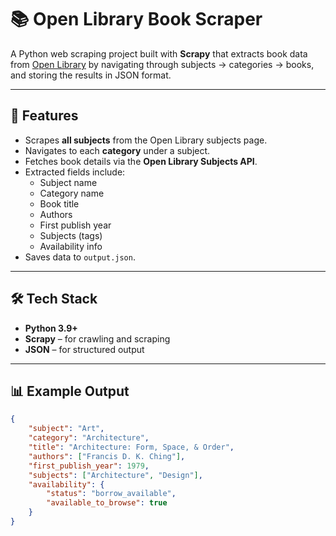 # 📚 Open Library Book Scraper

A Python web scraping project built with **Scrapy** that extracts book data from [Open Library](https://openlibrary.org/) by navigating through subjects → categories → books, and storing the results in JSON format.

---

## 🚀 Features
- Scrapes **all subjects** from the Open Library subjects page.
- Navigates to each **category** under a subject.
- Fetches book details via the **Open Library Subjects API**.
- Extracted fields include:
  - Subject name
  - Category name
  - Book title
  - Authors
  - First publish year
  - Subjects (tags)
  - Availability info
- Saves data to `output.json`.

---

## 🛠 Tech Stack
- **Python 3.9+**
- **Scrapy** – for crawling and scraping
- **JSON** – for structured output


---

## 📊 Example Output
```json
{
    "subject": "Art",
    "category": "Architecture",
    "title": "Architecture: Form, Space, & Order",
    "authors": ["Francis D. K. Ching"],
    "first_publish_year": 1979,
    "subjects": ["Architecture", "Design"],
    "availability": {
        "status": "borrow_available",
        "available_to_browse": true
    }
}


